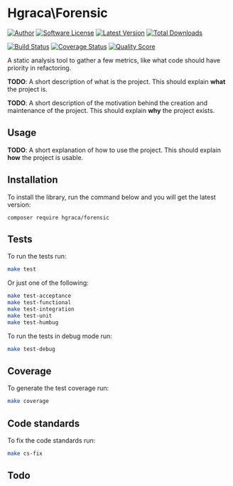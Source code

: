 # Hgraca\Forensic
[![Author](http://img.shields.io/badge/author-@hgraca-blue.svg?style=flat-square)](https://www.herbertograca.com)
[![Software License](https://img.shields.io/badge/license-MIT-blue.svg?style=flat-square)](LICENSE)
[![Latest Version](https://img.shields.io/github/release/hgraca/php-forensic.svg?style=flat-square)](https://github.com/hgraca/php-forensic/releases)
[![Total Downloads](https://img.shields.io/packagist/dt/hgraca/forensic.svg?style=flat-square)](https://packagist.org/packages/hgraca/forensic)

[![Build Status](https://img.shields.io/scrutinizer/build/g/hgraca/php-forensic.svg?style=flat-square)](https://scrutinizer-ci.com/g/hgraca/php-forensic/build)
[![Coverage Status](https://img.shields.io/scrutinizer/coverage/g/hgraca/php-forensic.svg?style=flat-square)](https://scrutinizer-ci.com/g/hgraca/php-forensic/code-structure)
[![Quality Score](https://img.shields.io/scrutinizer/g/hgraca/php-forensic.svg?style=flat-square)](https://scrutinizer-ci.com/g/hgraca/php-forensic)

A static analysis tool to gather a few metrics, like what code should have priority in refactoring.

**TODO**: A short description of what is the project. This should explain **what** the project is.

**TODO**: A short description of the motivation behind the creation and maintenance of the project. This should explain **why** the project exists.

## Usage

**TODO**: A short explanation of how to use the project. This should explain **how** the project is usable.

## Installation

To install the library, run the command below and you will get the latest version:

```
composer require hgraca/forensic
```

## Tests

To run the tests run:
```bash
make test
```
Or just one of the following:
```bash
make test-acceptance
make test-functional
make test-integration
make test-unit
make test-humbug
```
To run the tests in debug mode run:
```bash
make test-debug
```

## Coverage

To generate the test coverage run:
```bash
make coverage
```

## Code standards

To fix the code standards run:
```bash
make cs-fix
```

## Todo
